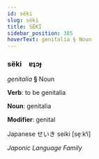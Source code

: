 ```yaml
---
id: sëki
slug: sëki
title: SËKİ
sidebar_position: 385
hoverText: genitalia § Noun
---
```


### sëki&emsp;<span kind="abugida">ɐʇɔɟ</span>

*genitalia* **§** Noun

**Verb**: to be genitalia

**Noun**: genitalia

**Modifier**: genital

Japanese せいき seiki [se̞ːkʲi]

*Japonic Language Family*